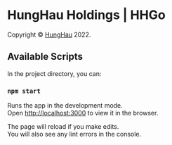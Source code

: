 # HungHau Holdings | HHGo
Copyright &copy; [HungHau](https://hunghau.vn/) 2022.

## Available Scripts

In the project directory, you can:

### `npm start`

Runs the app in the development mode.\
Open [http://localhost:3000](http://localhost:3000) to view it in the browser.

The page will reload if you make edits.\
You will also see any lint errors in the console.
